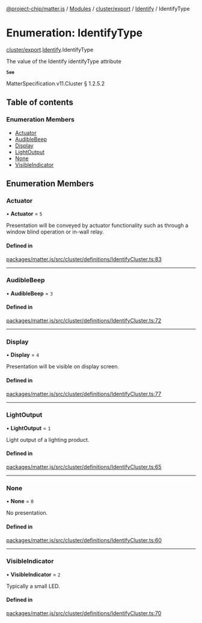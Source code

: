 [@project-chip/matter.js](../README.md) / [Modules](../modules.md) / [cluster/export](../modules/cluster_export.md) / [Identify](../modules/cluster_export.Identify.md) / IdentifyType

# Enumeration: IdentifyType

[cluster/export](../modules/cluster_export.md).[Identify](../modules/cluster_export.Identify.md).IdentifyType

The value of the Identify identifyType attribute

**`See`**

MatterSpecification.v11.Cluster § 1.2.5.2

## Table of contents

### Enumeration Members

- [Actuator](cluster_export.Identify.IdentifyType.md#actuator)
- [AudibleBeep](cluster_export.Identify.IdentifyType.md#audiblebeep)
- [Display](cluster_export.Identify.IdentifyType.md#display)
- [LightOutput](cluster_export.Identify.IdentifyType.md#lightoutput)
- [None](cluster_export.Identify.IdentifyType.md#none)
- [VisibleIndicator](cluster_export.Identify.IdentifyType.md#visibleindicator)

## Enumeration Members

### Actuator

• **Actuator** = ``5``

Presentation will be conveyed by actuator functionality such as through a window blind operation or in-wall
relay.

#### Defined in

[packages/matter.js/src/cluster/definitions/IdentifyCluster.ts:83](https://github.com/project-chip/matter.js/blob/904d0c9b952b91f28a21803759c5e5c66ee4d272/packages/matter.js/src/cluster/definitions/IdentifyCluster.ts#L83)

___

### AudibleBeep

• **AudibleBeep** = ``3``

#### Defined in

[packages/matter.js/src/cluster/definitions/IdentifyCluster.ts:72](https://github.com/project-chip/matter.js/blob/904d0c9b952b91f28a21803759c5e5c66ee4d272/packages/matter.js/src/cluster/definitions/IdentifyCluster.ts#L72)

___

### Display

• **Display** = ``4``

Presentation will be visible on display screen.

#### Defined in

[packages/matter.js/src/cluster/definitions/IdentifyCluster.ts:77](https://github.com/project-chip/matter.js/blob/904d0c9b952b91f28a21803759c5e5c66ee4d272/packages/matter.js/src/cluster/definitions/IdentifyCluster.ts#L77)

___

### LightOutput

• **LightOutput** = ``1``

Light output of a lighting product.

#### Defined in

[packages/matter.js/src/cluster/definitions/IdentifyCluster.ts:65](https://github.com/project-chip/matter.js/blob/904d0c9b952b91f28a21803759c5e5c66ee4d272/packages/matter.js/src/cluster/definitions/IdentifyCluster.ts#L65)

___

### None

• **None** = ``0``

No presentation.

#### Defined in

[packages/matter.js/src/cluster/definitions/IdentifyCluster.ts:60](https://github.com/project-chip/matter.js/blob/904d0c9b952b91f28a21803759c5e5c66ee4d272/packages/matter.js/src/cluster/definitions/IdentifyCluster.ts#L60)

___

### VisibleIndicator

• **VisibleIndicator** = ``2``

Typically a small LED.

#### Defined in

[packages/matter.js/src/cluster/definitions/IdentifyCluster.ts:70](https://github.com/project-chip/matter.js/blob/904d0c9b952b91f28a21803759c5e5c66ee4d272/packages/matter.js/src/cluster/definitions/IdentifyCluster.ts#L70)
